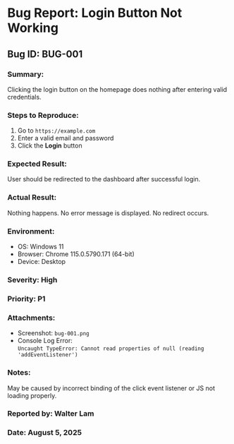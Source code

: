 # Bug Report: Login Button Not Working

## Bug ID: BUG-001

### Summary:
Clicking the login button on the homepage does nothing after entering valid credentials.

### Steps to Reproduce:
1. Go to `https://example.com`
2. Enter a valid email and password
3. Click the **Login** button

### Expected Result:
User should be redirected to the dashboard after successful login.

### Actual Result:
Nothing happens. No error message is displayed. No redirect occurs.

### Environment:
- OS: Windows 11
- Browser: Chrome 115.0.5790.171 (64-bit)
- Device: Desktop

### Severity: High  
### Priority: P1

### Attachments:
- Screenshot: `bug-001.png`
- Console Log Error:  
  `Uncaught TypeError: Cannot read properties of null (reading 'addEventListener')`

### Notes:
May be caused by incorrect binding of the click event listener or JS not loading properly.

### Reported by: Walter Lam  
### Date: August 5, 2025

